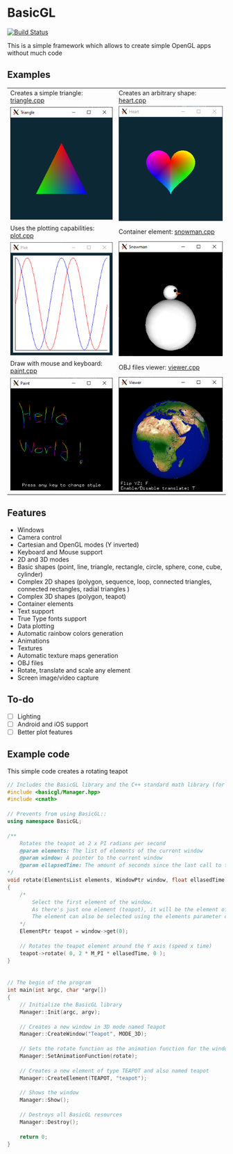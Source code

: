 # BasicGL
[![Build Status](https://travis-ci.com/AlexanderSilvaB/BasicGL.svg?branch=master)](https://travis-ci.com/AlexanderSilvaB/BasicGL)

This is a simple framework which allows to create simple OpenGL apps without much code 

## Examples
| | |
|-|-|
| Creates a simple triangle: [triangle.cpp](src/examples/triangle.cpp) | Creates an arbitrary shape: [heart.cpp](src/examples/heart.cpp) |
| ![Triangle example](docs/images/triangle.PNG?raw=true "Triangle") | ![Heart example](docs/images/heart.PNG?raw=true "Heart") |
| Uses the plotting capabilities: [plot.cpp](src/examples/plot.cpp) | Container element: [snowman.cpp](src/examples/snowman.cpp) |
| ![Plot example](docs/images/plot.PNG?raw=true "Plot") | ![Snowman example](docs/images/snowman.PNG?raw=true "Snowman") |
| Draw with mouse and keyboard: [paint.cpp](src/examples/paint.cpp) | OBJ files viewer: [viewer.cpp](src/examples/viewer.cpp) |
| ![Paint example](docs/images/paint.PNG?raw=true "Paint") | ![Viewer example](docs/images/viewer.PNG?raw=true "Viewer") |

## Features
* Windows
* Camera control
* Cartesian and OpenGL modes (Y inverted)
* Keyboard and Mouse support
* 2D and 3D modes
* Basic shapes (point, line, triangle, rectangle, circle, sphere, cone, cube, cylinder)
* Complex 2D shapes (polygon, sequence, loop, connected triangles, connected rectangles, radial triangles )
* Complex 3D shapes (polygon, teapot)
* Container elements
* Text support
* True Type fonts support
* Data plotting
* Automatic rainbow colors generation
* Animations
* Textures
* Automatic texture maps generation
* OBJ files
* Rotate, translate and scale any element
* Screen image/video capture


## To-do
- [ ] Lighting
- [ ] Android and iOS support
- [ ] Better plot features

## Example code
This simple code creates a rotating teapot
```cpp
// Includes the BasicGL library and the C++ standard math library (for M_PI)
#include <basicgl/Manager.hpp>
#include <cmath>

// Prevents from using BasicGL::
using namespace BasicGL;

/** 
    Rotates the teapot at 2 x PI radians per second
    @param elements: The list of elements of the current window
    @param window: A pointer to the current window
    @param ellapsedTime: The amount of seconds since the last call to this funcion 
*/
void rotate(ElementsList elements, WindowPtr window, float ellasedTime)
{
    /* 
        Select the first element of the window.
        As there's just one element (teapot), it will be the element of index = 0
        The element can also be selected using the elements parameter or the find function of the window
    */
    ElementPtr teapot = window->get(0);

    // Rotates the teapot element around the Y axis (speed x time)
    teapot->rotate( 0, 2 * M_PI * ellasedTime, 0 );
}


// The begin of the program
int main(int argc, char *argv[])
{
    // Initialize the BasicGL library
    Manager::Init(argc, argv);

    // Creates a new window in 3D mode named Teapot
    Manager::CreateWindow("Teapot", MODE_3D);

    // Sets the rotate function as the animation function for the window
    Manager::SetAnimationFunction(rotate);

    // Creates a new element of type TEAPOT and also named teapot
    Manager::CreateElement(TEAPOT, "teapot");

    // Shows the window
    Manager::Show();
    
    // Destroys all BasicGL resources
    Manager::Destroy();

    return 0;
}
```